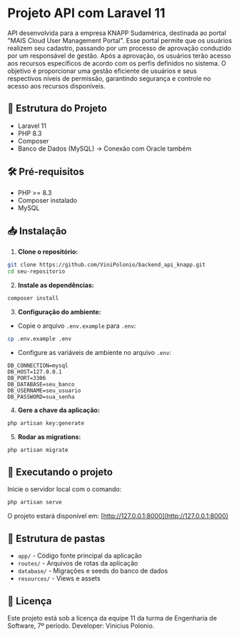 # Projeto API com Laravel 11
API desenvolvida para a empresa KNAPP Sudamérica, destinada ao portal "MAIS Cloud User Management Portal". Esse portal permite que os usuários realizem seu cadastro, passando por um processo de aprovação conduzido por um responsável de gestão. Após a aprovação, os usuários terão acesso aos recursos específicos de acordo com os perfis definidos no sistema. O objetivo é proporcionar uma gestão eficiente de usuários e seus respectivos níveis de permissão, garantindo segurança e controle no acesso aos recursos disponíveis.

## 📁 Estrutura do Projeto
- Laravel 11
- PHP 8.3
- Composer
- Banco de Dados (MySQL) -> Conexão com Oracle também 

## 🛠️ Pré-requisitos
- PHP >= 8.3
- Composer instalado
- MySQL

## 📥 Instalação

1. **Clone o repositório:**

```bash
git clone https://github.com/ViniPolonio/backend_api_knapp.git
cd seu-repositorio
```

2. **Instale as dependências:**

```bash
composer install
```

3. **Configuração do ambiente:**

- Copie o arquivo `.env.example` para `.env`:

```bash
cp .env.example .env
```

- Configure as variáveis de ambiente no arquivo `.env`:

```env
DB_CONNECTION=mysql
DB_HOST=127.0.0.1
DB_PORT=3306
DB_DATABASE=seu_banco
DB_USERNAME=seu_usuario
DB_PASSWORD=sua_senha
```

4. **Gere a chave da aplicação:**

```bash
php artisan key:generate
```

5. **Rodar as migrations:**

```bash
php artisan migrate
```

## 🚀 Executando o projeto

Inicie o servidor local com o comando:

```bash
php artisan serve
```

O projeto estará disponível em:
[http://127.0.0.1:8000](http://127.0.0.1:8000)

## 🧩 Estrutura de pastas
- `app/` - Código fonte principal da aplicação
- `routes/` - Arquivos de rotas da aplicação
- `database/` - Migrações e seeds do banco de dados
- `resources/` - Views e assets

## 📄 Licença
Este projeto está sob a licença da equipe 11 da turma de Engenharia de Software, 7º período.
Developer: Vinicius Polonio.
